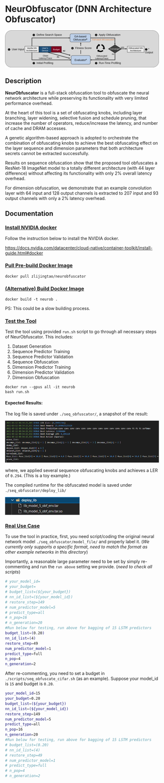 # NeurObfuscator (DNN Architecture Obfuscator)

![Framework](misc/figs/framework.svg)

## Description

**NeurObfuscator** is a full-stack obfuscation tool to obfuscate the neural network architecture while preserving its functionality with very limited performance overhead. 

At the heart of this tool is a set of obfuscating knobs, including layer branching, layer widening, selective fusion and schedule pruning, that increase the number of operators, reduce/increase the latency, and number of cache and DRAM accesses.

A genetic algorithm-based approach is adopted to orchestrate the combination of obfuscating knobs to achieve the best obfuscating effect on the layer sequence and dimension parameters that both architecture secrets cannot be extracted successfully. 

Results on sequence obfuscation show that the proposed tool obfuscates a ResNet-18 ImageNet model to a totally different architecture (with 44 layer difference) without affecting its functionality with only 2\% overall latency overhead. 

For dimension obfuscation, we demonstrate that an example convolution layer with 64 input and 128 output channels is extracted to 207 input and 93 output channels with only a 2\% latency overhead.


## Documentation

### <ins>**Install NVIDIA docker**<ins> 
    
Follow the instruction below to install the NVIDIA docker.

https://docs.nvidia.com/datacenter/cloud-native/container-toolkit/install-guide.html#docker

    
### <ins>**Pull Pre-build Docker Image**<ins> 

```
docker pull zlijingtao/neurobfuscator
```
    
### <ins>**(Alternative) Build Docker Image**<ins> 
    

```
docker build -t neurob .
```

PS: This could be a slow building process.


### <ins>**Test the Tool**<ins>

Test the tool using provided ``run.sh`` script to go through all necessary steps of NeurObfuscator. This includes: 

1) Dataset Generation 
2) Sequence Predictor Training 
3) Sequence Predictor Validation
4) Sequence Obfuscation
5) Dimension Predictor Training 
6) Dimension Predictor Validation
7) Dimension Obfuscation

```
docker run --gpus all -it neurob
bash run.sh
```

#### **Expected Results**:

The log file is saved under ``./seq_obfuscator/``, a snapshot of the result:

![SeqLog](misc/figs/seq_log.PNG)

where, we applied several sequence obfuscating knobs and achieves a LER of ``0.294``. (This is a toy example.)

The compiled runtime for the obfuscated model is saved under ``./seq_obfuscator/deploy_lib/``

![DeployLib](misc/figs/deploy_lib.PNG)

### <ins>**Real Use Case**<ins>

To use the tool in practice, first, you need script/coding the original neural network model ``./seq_obfuscator/model_file/`` and properly label it. (*We currently only supports a specific format, need to match the format as other example networks in this directory*)

Importantly, a reasonable large parameter need to be set by simply re-commenting and run the ``run above`` setting we provide. (*need to check all scripts*)

```bash
# your_model_id=
# your_budget=
# budget_list=(${your_budget})
# nn_id_list=(${your_model_id})
# restore_step=149
# num_predictor_model=5
# predict_type=all
# n_pop=16
# n_generation=20
#Run below for testing, run above for bagging of 15 LSTM predictors
budget_list=(0.20)
nn_id_list=(4)
restore_step=49
num_predictor_model=1
predict_type=full
n_pop=4
n_generation=2
```

After re-commenting, you need to set a budget in ``./scripts/seq_obfuscate_cifar.sh`` (as an example). Suppose your model_id is ``15`` and budget is ``0.20``.

```bash
your_model_id=15
your_budget=0.20
budget_list=(${your_budget})
nn_id_list=(${your_model_id})
restore_step=149
num_predictor_model=5
predict_type=all
n_pop=16
n_generation=20
#Run below for testing, run above for bagging of 15 LSTM predictors
# budget_list=(0.20)
# nn_id_list=(4)
# restore_step=49
# num_predictor_model=1
# predict_type=full
# n_pop=4
# n_generation=2
```






<!-- 

## **Mannual Setup** (Not Recommended, cost hours and could result in failure)

### **0. Install CUDA in a linux machine**

CUDA >= 11.0
cudnn >= 8.0

### **1. Install TVM**

Install LLVM from https://apt.llvm.org/ (we use LLVM-10)

Before running the scripts we provide here. Your File Structure should look like this:
```
----${USER} (your home directory)

    ---- tvm

    ---- torch_profiling (This repository)
```

Clone the tvm into your home directory. Then checkout 58c3413a3 version of the lastest TVM repository:

```
$ cd /usr && \
     git clone https://github.com/apache/incubator-tvm.git tvm --recursive && \
     cd ~/tvm && \
     git checkout 58c3413a3 && \
     mkdir build && \
     cp cmake/config.cmake build
```

And Copy the required file to support ``selective Fusion'' as described in our paper. Then build with USE_CUDA and USE_LLVM (llvm version must be the same with yours)

```
$ cp -r ~/torch_profiling/copy2tvm/tvm ~/
$ cd /usr/tvm/build && bash -c \
     "echo set\(USE_LLVM llvm-config-10\) >> config.cmake && \
     echo set\(USE_CUDA ON\) >> config.cmake" && \
     cmake .. && \
     make -j4 
```

Last but not the least, add to your path:
```
export TVM_HOME=~/tvm
export PYTHONPATH=$TVM_HOME/python:${PYTHONPATH}
```

### **2. Setup Python Enviroment**

We recommend using conda. 


Require python version == 3.6, and use pip to install library listed below:
```
pip install pylint==1.9.4 six numpy pytest cython decorator scipy tornado torch==1.7.1+cu110 torchvision==0.8.2+cu110 torchaudio==0.7.2 -f https://download.pytorch.org/whl/torch_stable.html tensorflow==1.13.1
```

### **3. Install Nsight Compute**

#### Install either using command below in ubuntu-based Linux or directly from NVIDIA, 2020.3.0 version is required in either case.
```
sudo apt-get update -y && \
     DEBIAN_FRONTEND=noninteractive apt-get install -y --no-install-recommends \
         apt-transport-https \
         ca-certificates \
         gnupg \
         wget && \
     rm -rf /var/lib/apt/lists/*
sudo echo "deb https://developer.download.nvidia.com/compute/cuda/repos/ubuntu1804/x86_64 /" > /etc/apt/sources.list.d/cuda.list && \
     wget -qO - https://developer.download.nvidia.com/compute/cuda/repos/ubuntu1804/x86_64/7fa2af80.pub | apt-key add - && \
         apt-get update -y && \
     DEBIAN_FRONTEND=noninteractive apt-get install -y --no-install-recommends \
         nsight-compute-2020.3.0 && \
     rm -rf /var/lib/apt/lists/*


```
#### (IMPORTANT!) To enable the profiler:

##### Permanent Option:
```
sudo touch /etc/modprobe.d/nvprof.conf
```
Then copy this line 'options nvidia "NVreg_RestrictProfilingToAdminUsers=0"' to nvprof.conf
```
sudo update-initramfs -u
```
A reboot is needed to enable sudo-free profiling.


##### Running into any problem for a sudo-free profiling, please follow the instruction below:

https://developer.nvidia.com/nvidia-development-tools-solutions-err_nvgpuctrperm-permission-issue-performance-counters


#### Add path to ~/.bashrc ("/usr/local/NVIDIA-Nsight-Compute" or "/opt/nvidia/nsight-compute/2020.3.0" is available after install the nsight compute software, in either case, make sure ``ncu'' is in that directory)
```
export PATH="/opt/nvidia/nsight-compute/2020.3.0:$PATH"
```
or
```
export PATH="/usr/local/NVIDIA-Nsight-Compute:$PATH"
```


### **4. Add Trace Section to NVcompute**

We provide a sepcial Trace Section, please move it into customizable Trace Section folder of 

**(if using ncu 2020.3.0)** cp torch_profiling/ncu_section/ImportantTraceAnalysis.section ~/Documents/NVIDIA Nsight Compute/2020.3.0/Sections/ -->




